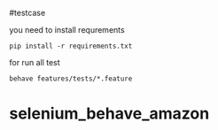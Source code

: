 #testcase 

you need to install requrements 
 
```
pip install -r requirements.txt
```

for run all test

```
behave features/tests/*.feature  
```
# selenium_behave_amazon
